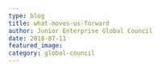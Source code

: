 ```yaml
---
type: blog
title: what-moves-us-forward
author: Junior Enterprise Global Council
date: 2018-07-11
featured_image:
category: global-council
---
```

